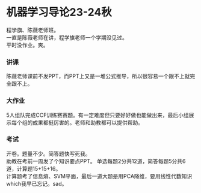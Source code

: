 # 机器学习导论23-24秋
程学旗、陈薇老师班。  
一直是陈薇老师在讲，程学旗老师一个学期没见过。  
平时没作业。爽。  
### 讲课
陈薇老师课前不发PPT，而PPT上又是一堆公式推导，所以很容易一个跟不上就完全跟不上。  
### 大作业
5人组队完成CCF训练赛赛题。有一定难度但只要好好做也能做出来，最后小组展示每个组的成果都挺厉害的。老师和助教都可以提供帮助。  
### 考试
开卷。题量不少。简答题快写死我。  
助教在考前一周发了个知识要点PPT。
单选每题2分共12道，简答每题5分共6道，计算题15+15+16。  
计算题考了信息熵、SVM平面，最后一道大题是用PCA降维，要用线性代数知识which我早已忘记。sad。  